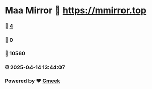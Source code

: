 # Maa Mirror :link: https://mmirror.top 
### :page_facing_up: [4](https://mmirror.top/tag.html) 
### :speech_balloon: 0 
### :hibiscus: 10560 
### :alarm_clock: 2025-04-14 13:44:07 
### Powered by :heart: [Gmeek](https://github.com/Meekdai/Gmeek)
